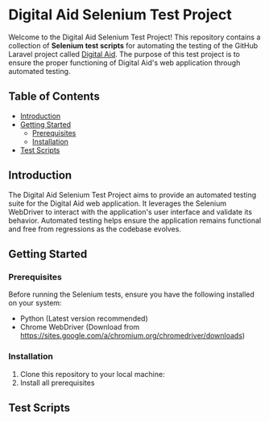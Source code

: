 # Digital Aid Selenium Test Project

Welcome to the Digital Aid Selenium Test Project! This repository contains a collection of **Selenium test scripts** for automating the testing of the GitHub Laravel project called [Digital Aid](https://github.com/AhmedManan/Digital_AID_Laravel). The purpose of this test project is to ensure the proper functioning of Digital Aid's web application through automated testing.

## Table of Contents

- [Introduction](#introduction)
- [Getting Started](#getting-started)
  - [Prerequisites](#prerequisites)
  - [Installation](#installation)
- [Test Scripts](#test-scripts)

## Introduction

The Digital Aid Selenium Test Project aims to provide an automated testing suite for the Digital Aid web application. It leverages the Selenium WebDriver to interact with the application's user interface and validate its behavior. Automated testing helps ensure the application remains functional and free from regressions as the codebase evolves.

## Getting Started

### Prerequisites

Before running the Selenium tests, ensure you have the following installed on your system:

- Python (Latest version recommended)
- Chrome WebDriver (Download from https://sites.google.com/a/chromium.org/chromedriver/downloads)

### Installation

1. Clone this repository to your local machine:
2. Install all prerequisites

## Test Scripts

